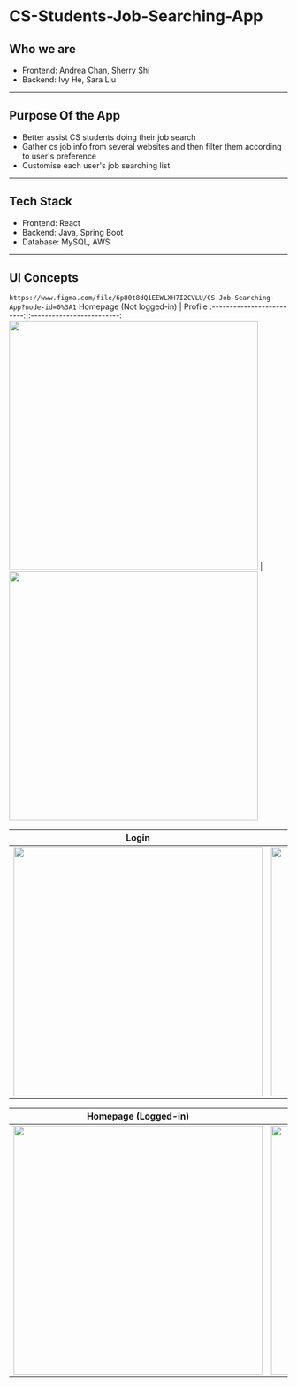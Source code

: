 # CS-Students-Job-Searching-App

## Who we are
 - Frontend: Andrea Chan, Sherry Shi
 - Backend: Ivy He, Sara Liu
 
 ---
 
 ## Purpose Of the App
 - Better assist CS students doing their job search 
 - Gather cs job info from several websites and then filter them according to user's preference
 - Customise each user's job searching list
 
 ---
 ## Tech Stack
 - Frontend: React
 - Backend: Java, Spring Boot
 - Database: MySQL, AWS

 ---
 ## UI Concepts
 `
 https://www.figma.com/file/6p80t8dQ1EEWLXH7I2CVLU/CS-Job-Searching-App?node-id=0%3A1
 `
 Homepage (Not logged-in)             |  Profile
 :-------------------------:|:-------------------------:
 <img src="https://user-images.githubusercontent.com/69441734/122992725-4b13b700-d35b-11eb-93e4-7f56b0d78163.png" width="450">  |  <img  src="https://user-images.githubusercontent.com/69441734/122992878-7c8c8280-d35b-11eb-9d15-548f6a8788d5.png" width="450">

 Login             |  Register
 :-------------------------:|:-------------------------:
 <img src="https://user-images.githubusercontent.com/69441734/122992788-6088e100-d35b-11eb-9e4c-9fee658b60d2.png" width="450">  |  <img  src="https://user-images.githubusercontent.com/69441734/122992840-6ed6fd00-d35b-11eb-8394-1dc81a792006.png" width="450">


 Homepage (Logged-in)             |  Homepage (Post query)
 :-------------------------:|:-------------------------:
 <img src="https://user-images.githubusercontent.com/69441734/122992981-9a59e780-d35b-11eb-8522-a484e7620af0.png" width="450">  |  <img  src="https://user-images.githubusercontent.com/69441734/122992995-9f1e9b80-d35b-11eb-9109-5f7ef20eb154.png" width="450">
